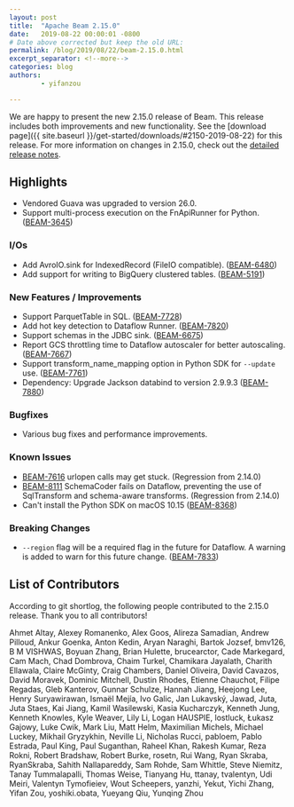 ```yaml
---
layout: post
title:  "Apache Beam 2.15.0"
date:   2019-08-22 00:00:01 -0800
# Date above corrected but keep the old URL:
permalink: /blog/2019/08/22/beam-2.15.0.html
excerpt_separator: <!--more-->
categories: blog
authors:
        - yifanzou

---
```

<!--
Licensed under the Apache License, Version 2.0 (the "License");
you may not use this file except in compliance with the License.
You may obtain a copy of the License at

http://www.apache.org/licenses/LICENSE-2.0

Unless required by applicable law or agreed to in writing, software
distributed under the License is distributed on an "AS IS" BASIS,
WITHOUT WARRANTIES OR CONDITIONS OF ANY KIND, either express or implied.
See the License for the specific language governing permissions and
limitations under the License.
-->

We are happy to present the new 2.15.0 release of Beam. This release includes both improvements and new functionality.
See the [download page]({{ site.baseurl }}/get-started/downloads/#2150-2019-08-22) for this release.<!--more-->
For more information on changes in 2.15.0, check out the
[detailed release notes](https://issues.apache.org/jira/secure/ReleaseNote.jspa?projectId=12319527&version=12345489).

## Highlights

 * Vendored Guava was upgraded to version 26.0.
 * Support multi-process execution on the FnApiRunner for Python. ([BEAM-3645](https://issues.apache.org/jira/browse/BEAM-3645))


### I/Os

* Add AvroIO.sink for IndexedRecord (FileIO compatible). ([BEAM-6480](https://issues.apache.org/jira/browse/BEAM-6480))
* Add support for writing to BigQuery clustered tables. ([BEAM-5191](https://issues.apache.org/jira/browse/BEAM-5191))

### New Features / Improvements

* Support ParquetTable in SQL. ([BEAM-7728](https://issues.apache.org/jira/browse/BEAM-7728))
* Add hot key detection to Dataflow Runner. ([BEAM-7820](https://issues.apache.org/jira/browse/BEAM-7820))
* Support schemas in the JDBC sink. ([BEAM-6675](https://issues.apache.org/jira/browse/BEAM-6675))
* Report GCS throttling time to Dataflow autoscaler for better autoscaling. ([BEAM-7667](https://issues.apache.org/jira/browse/BEAM-7667))
* Support transform_name_mapping option in Python SDK for `--update` use. ([BEAM-7761](https://issues.apache.org/jira/browse/BEAM-7761))
* Dependency: Upgrade Jackson databind to version 2.9.9.3 ([BEAM-7880](https://issues.apache.org/jira/browse/BEAM-7880))

### Bugfixes

* Various bug fixes and performance improvements.


### Known Issues

* [BEAM-7616](https://issues.apache.org/jira/browse/BEAM-7616) urlopen calls may get stuck. (Regression from 2.14.0)
* [BEAM-8111](https://issues.apache.org/jira/browse/BEAM-8111) SchemaCoder fails on Dataflow, preventing the use of SqlTransform and schema-aware transforms. (Regression from 2.14.0)
* Can't install the Python SDK on macOS 10.15 ([BEAM-8368](https://issues.apache.org/jira/browse/BEAM-8368))


### Breaking Changes
* `--region` flag will be a required flag in the future for Dataflow. A warning is added to warn for this future change. ([BEAM-7833](https://issues.apache.org/jira/browse/BEAM-7833))



## List of Contributors

 According to git shortlog, the following people contributed to the 2.15.0 release. Thank you to all contributors!

 Ahmet Altay, Alexey Romanenko, Alex Goos, Alireza Samadian, Andrew Pilloud, Ankur Goenka,
Anton Kedin, Aryan Naraghi, Bartok Jozsef, bmv126, B M VISHWAS, Boyuan Zhang,
Brian Hulette, brucearctor, Cade Markegard, Cam Mach, Chad Dombrova,
Chaim Turkel, Chamikara Jayalath, Charith Ellawala, Claire McGinty, Craig Chambers,
Daniel Oliveira, David Cavazos, David Moravek, Dominic Mitchell, Dustin Rhodes,
Etienne Chauchot, Filipe Regadas, Gleb Kanterov, Gunnar Schulze, Hannah Jiang,
Heejong Lee, Henry Suryawirawan, Ismaël Mejía, Ivo Galic, Jan Lukavský,
Jawad, Juta, Juta Staes, Kai Jiang, Kamil Wasilewski, Kasia Kucharczyk,
Kenneth Jung, Kenneth Knowles, Kyle Weaver, Lily Li, Logan HAUSPIE, lostluck,
Łukasz Gajowy, Luke Cwik, Mark Liu, Matt Helm, Maximilian Michels,
Michael Luckey, Mikhail Gryzykhin, Neville Li, Nicholas Rucci, pabloem,
Pablo Estrada, Paul King, Paul Suganthan, Raheel Khan, Rakesh Kumar,
Reza Rokni, Robert Bradshaw, Robert Burke, rosetn, Rui Wang, Ryan Skraba, RyanSkraba,
Sahith Nallapareddy, Sam Rohde, Sam Whittle, Steve Niemitz, Tanay Tummalapalli, Thomas Weise,
Tianyang Hu, ttanay, tvalentyn, Udi Meiri, Valentyn Tymofieiev, Wout Scheepers,
yanzhi, Yekut, Yichi Zhang, Yifan Zou, yoshiki.obata, Yueyang Qiu, Yunqing Zhou
